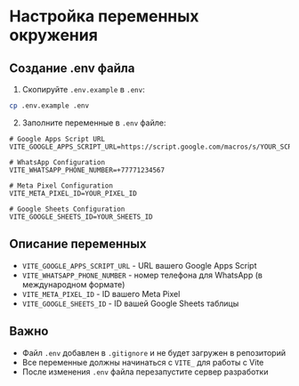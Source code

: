 # Настройка переменных окружения

## Создание .env файла

1. Скопируйте `.env.example` в `.env`:
```bash
cp .env.example .env
```

2. Заполните переменные в `.env` файле:

```env
# Google Apps Script URL
VITE_GOOGLE_APPS_SCRIPT_URL=https://script.google.com/macros/s/YOUR_SCRIPT_ID/exec

# WhatsApp Configuration
VITE_WHATSAPP_PHONE_NUMBER=+77771234567

# Meta Pixel Configuration
VITE_META_PIXEL_ID=YOUR_PIXEL_ID

# Google Sheets Configuration
VITE_GOOGLE_SHEETS_ID=YOUR_SHEETS_ID
```

## Описание переменных

- `VITE_GOOGLE_APPS_SCRIPT_URL` - URL вашего Google Apps Script
- `VITE_WHATSAPP_PHONE_NUMBER` - номер телефона для WhatsApp (в международном формате)
- `VITE_META_PIXEL_ID` - ID вашего Meta Pixel
- `VITE_GOOGLE_SHEETS_ID` - ID вашей Google Sheets таблицы

## Важно

- Файл `.env` добавлен в `.gitignore` и не будет загружен в репозиторий
- Все переменные должны начинаться с `VITE_` для работы с Vite
- После изменения `.env` файла перезапустите сервер разработки

